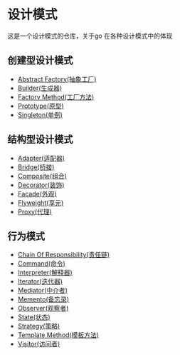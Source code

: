 # 设计模式
这是一个设计模式的仓库，关于go 在各种设计模式中的体现

## 创建型设计模式

- [Abstract Factory(抽象工厂)]()
- [Builder(生成器)]()
- [Factory Method(工厂方法)]()
- [Prototype(原型)]()
- [Singleton(单例)]()

## 结构型设计模式
- [Adapter(适配器)]()
- [Bridge(桥接)]()
- [Composite(组合)]()
- [Decorator(装饰)]()
- [Facade(外观)]()
- [Flyweight(享元)]()
- [Proxy(代理)]()

## 行为模式
- [Chain Of Responsibility(责任链)]()
- [Command(命令)]()
- [Interpreter(解释器)]()
- [Iterator(迭代器)]()
- [Mediator(中介者)]()
- [Memento(备忘录)]()
- [Observer(观察者)]()
- [State(状态)]()
- [Strategy(策略)]()
- [Template Method(模板方法)]()
- [Visitor(访问者)]()